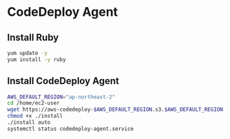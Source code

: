 # CodeDeploy Agent
## Install Ruby
``` bash
yum update -y
yum install -y ruby
```
## Install CodeDeploy Agent
``` bash
AWS_DEFAULT_REGION="ap-northeast-2"
cd /home/ec2-user
wget https://aws-codedeploy-$AWS_DEFAULT_REGION.s3.$AWS_DEFAULT_REGION.amazonaws.com/latest/install
chmod +x ./install
./install auto
systemctl status codedeploy-agent.service
```